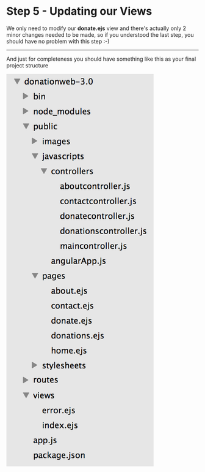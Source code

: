 
# Step 5 - Updating our Views

We only need to modify our **donate.ejs** view and there's actually only 2 minor changes needed to be made, so if you understood the last step, you should have no problem with this step :-) 

---

And just for completeness you should have something like this as your final project structure

![](../images/donationweb-3.0.finish.png)